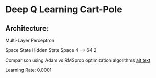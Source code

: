 # Deep Q Learning Cart-Pole

## Architecture:

Multi-Layer Perceptron

Space State		Hidden		State Space
	4	-->	64		2


Comparison using Adam vs RMSprop optimization algorithms
[alt text](AdamvsRMSProp.png)

Learning Rate: 0.0001
